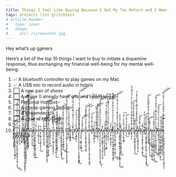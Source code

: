 ```yaml
---
title: Things I Feel Like Buying Because I Got My Tax Return and I Need Dopamine
tags: projects list glitchless
# article_header:
#   type: cover
#   image:
#     src: /screenshot.jpg
---
```


Hey what’s up ga̵̪͘mers

Here’s a list of the top 10 things I want to buy to initiate a dopamine response, thus exchanging my financial well-being for my mental well-being:

<!--more-->

1. ✅ A bluetooth controller to play games on my Mac
2. ✅ A USB mic to record audio in hotels
3. ⬜️ A new pair of shoes
4. ⬜️ A drone (I already have one a̶n̸d̷ ̸I̴ ̵̫̓d̸̦̐o̶̭͌ṅ̸͙’̴͎̏t̶̗̄ ̵͕̓ų̴̛s̷̞̿ẹ̷̿ ̵͈̏i̷̡͌t̵̨̍)
5. ⬜️ Personal Hotspot
6. ⬜️ A cheap gaming laptop
7. ⬜️ A streamdeck!!!
8. ⬜️ A cas̵e̸ ̷o̵f̷ ̵N̵F̸̳́C̷̙̈́ ̷̧̉ţ̵̨̥̑a̶̰͆͊̂͜ͅg̶̙̦͉͈͆̀̎̒ṣ̵̙͎͛͑͘ͅ
9. ✅
10. ⬜️ p̶̛̳̮̺̎͊̀̄̔̈́̀̾͌̎̾̔̋̇̃͘̕͝l̶̨̧̛͙͙̤̺̙̥̘̗͇̟̠ź̸̨̨̡̢̨̛̘͔̮̼̯͙̥͕̙̞̱̪̙̟̠͍̞͙̥̲̭̞̺͔̝͔̬̓̍̔͐͆̑̎͌̓̔̐̇̌̄̽̌̌́̏̈́̑̒̋̕͝͝͝͠͝ ̴̧̙̹̪̖̗͓̰̩̭͈͖̩̻̪͓͋̿̑̈́̋̿͑̃̅̿̈́̄̃̂̐̓͋̌͆̑͆̈́̐̑̈́͊̈́̀̚͠͠ͅh̴̨̛̦̺̮̮͊͐̈́̓̀͌̇́̒͌̎̾́̿̿̿̉̎̔͑́͒̇̾̌̓̕͝ę̸̨̮̮̺̙̤͕̘̝̩̮̖̖̒́́͗̓́̊́̅̽̿̃̃͌͆̊̎̕̕͜l̷̨̨̨͔͔̠̤̬͈̜̯͉̤͕̻̘̺͔̣̣̦͎̗͎̹̣̂̒̑̑̋̓̊̌͒͊̒̎͐̅̓͗̾̈̈̎̃̃͑͊͛̆͐̐͘͘͜p̵̧̡̞̦̲͙̹̲̯̟̜̬̰̬̗͙̹̳͓̟͎̯̪̺̖̾̓̏͋͗̉͜ ̴͈̞̫͖͍̘̝̜̞̘͔̒̾̋̄͜m̷̨̡͔͚͍̠̫̤̤̟͓̜͓͎̗̱̣̤̜̼̾͑͒͜ḙ̵̡̼̲̫̘͉̭̝̞̩̺̝̼̟͂̾͌̾̓̀͌̇̚̚͝͠ ̴̙̣̝̈́̿̇̀̅̓̑̄̽̊̊͝͝i̶̡̡̨̧̼̤͓̘̯̬̪̜̙͚̻̰̟̩̦̭͚̫̙̞̪̥͈̦̰̰̱̣̅́̀̌̓̌̿̈́̈́͐̾̈́͛́͑̀́̔̆̈̇̀̕̕͘͠͠ͅ ̴̡̧̩̖̳͉̬̠̯͕̤̹̼̹͖̲͓̦̰͖͉̘̼̞̲͍̌̓̂̀̋̐̅̔̃̈́̏̆̓̓̒̆̂̄͋̓̈̽̾̇͠͝͠͠a̴̡̡̳͈̪̟̞͕͎͎͙͈͎͐͜m̵̢̡̧̢̠̼̬̩͉̞͇̦͉̹͖̘̲̬̣͚͕̝̍̌̽́͒̊́͐̎͆̿̾̿͑̾͘͝͝ͅ ̴̡̢͎͓̮̹̖̺̖̺̺̖̣͕͎̦͙͓̭̖͚͉͓̠̜͑͜l̵̛̛̻̬͇͙̥͔̮̘͈͙̣̯̖̲̮̰̣͇͍̩̜͊̓̈́͂͂̃̆̋͋́́̊̀͋̍́̈̈́̿̀̓̚͝o̷̥͖͔̹̹͊͒̑̍̓̏̓̽̐͆̚̚͜͝s̵̡̢͎̝̙̮̟̰̰͈͚̦̩͇̪̭̭͈̪̗͚͎̼̻̝̯̘̉̐́̀̑͆̈́̂̓̚̚͜͝ͅt̵̻̮̖̼̠̜̘͖̹͙̘̥̺͇͚̩̗̝̎̈́̾̑͌̉̔̂̒́̋͋͊͐̒͂̉̈̋͘͜͜͜͝͝ Ę̷̧̛̣̦͓̩̻̬͎͉̩̝͙̼̫̲̣̯̭̙͉̗̖̦̟̬̘͓̭͉͓͚͈̑̈́̀́̇̏͛͛̎̄̒̒̈̈́͒̔͗̾̅͗̊̒́̆̃̓̈́͘͝͝ŗ̸̼͇̜̪̣̈́͑͐̅͌̒̋́̋͌̀̽͋̉̓̋͛̚͘̕͜͠͝ì̵̢͙͎̰͚̳͉̯̳̇͂̇̀ṁ̸̛̻̼̲̝̠̰̼͌̌͆͗̓͑͗͑̊̍̑͆̌͗͛͌̏̊̾̀̐͗͆̏̓̿̄͘͜͠͝ǔ̸̜͙͉̬̻̗̟̥͕̩̓̑̏͒̍̍̓͑̽̈́́̌̍̀̾̚̕͝ş̷͖̞̟̼̯͓͉̥͖̜͉̥̟͈̟̮̥̩̦͉̥̙͚̼̖͇͎͖̳̳̀̄͋̈́̊͐̉̽̄̀̅͆͗̄̾̎̈́̑͘̚͜ͅ ̶̨̘̞̼̩̱̘̘̦͎̲̻̰̦͚̣̲̻͍̜̀̈́̀̋̌͊̀̊̾̾̉͆͆̓́̋̔͌̈̓̓͋͗̈́̉͂͛̀͛̌͑͜͠͝͝͝͠o̷̜̊̾̋͂̆͋̽̓͗̎͘͝͠͝m̴̧̨͉͈͕̹͇̜̼̬̺̙̟͖̭̹͓̮͖͈̋̃̐̒̍̽̅̇̓́̍̿̄̐̑̂̎͊̂́̑͠͝͝ņ̶̨̛̯̙͈̞͖͕̱̫̞̳̗̬̘̼̝̰̟̬͎̜̮̤̲̯͙̙̟̺̤̙̤̳̺͕̾̅̅͆̓̅̂̊̇̀͐̅̐͌́̔̋̒́́͝͠e̷̛̪̒̿̉̂͑̿͑́͆̔̾̉̕̚̚̕͝ͅs̸̢̰̫̦͇̫̫̭̹̣̲̣̀̒̑͐̉̀͝ͅ ̷̡͕̦̮̻͛̃̾͂͂̇͊̾̂̓̐̃̈́̓͋͐̽̅̄͆͘͘̕͘͠͠͠͝ͅȩ̸̼̦̟̲̱̜̘̙̌̃̓̏͊͐̈́͗͂̈́͆̈͆̀̌̔̒̀̾̿͌͘̚ṡ̴̡̢̡̛̛͈̙̜̫̩̘̼̜͙̥̬̟̦̜͎̯̟̭̱̦̪͙̫̠̬̦͔̩̻̝͗̀̀̑͐͆͒̂̽̇̄̑̈́̊̌̑̽̑̐̈́̏͗͋͊́̕͜͝͝͠͝ͅͅų̶̨̡̦͔͚̣̖͈͖̳̺̟̗͔̘̲͎̜̺̟̘̜͍̠̰̞̮̀́͌̀ȑ̶̡͓̘̲̳̪̝̖̫̝̯̟̠̙̭̟̭̜̻̯̘̘̘̦͍̍̓́̃̇̍̚͝ȉ̷̛̹͔̮̭͓͍̹͈͎̹̜̲͈͎̣͔̻̳̅͗͋͊̃̈̂̀̽̎͑̅̑̏͌͌̇̾̓̍͊̈̔̚̚̚͠e̷̡̪͙͙̪̤̼̠̦̫̎̀̊̔̇̃͂͛̈́̅̉̉̇̀̌́͗̑́̍̾́̀̅̄̅̌̎͘͘͝͝ṉ̸̡̛̛̯͈̹̣̺̤̳͉͚̦̺̗͔̍͛͒̎͐̌t̶̲͎͕̭̤̠̲̫͓͔̺̯̥͚͓̻̹̲̳͖̜̳̲̪̫̪͙̭͇͌́̾̓̈́͒́̓͗͂͛̔̋̓͋͐̊̿̇̂̌͐̈́̈́͊̆̚͘̕͝ͅͅę̷̡̢̢̡̡̧̳̗̘̘͚͇̯̦͙͙̤̹̤̱͈͉̠̣͑̀̌̓̎͒͜͜ͅͅs̸̡̟̉̈͛͌͆̈́̈́̏̑̽̄̌̓̑̅̄̈́́͒̀͑͐̄̈́̂͋̉̋̅͌̕͘̕̚̚͠͝͝ ̷̧̨̧̫͍͖͎̭̗̣͓̳̼̠͚̙͖̝̩͎͉̬͓̯̖͈̬̻͇̹̥͉͍͓̮̋̿̐͌̌̾̈́̃́̌̉̅͜͜d̵̢̧̢̲̘̺͙̝̟̠̪̪͈̤̰̮̬̟̼̭̲̱̺͉̀͋̌͜ͅö̵̧͓̘͈̤͚̙̣̻͇̣̜́̉̍̿͛̓̐̒̇͛͋͑̚͝n̷̬̞̜̭͂͌͐͆̽̈́̐̈́̐̾̅͜͝e̸̜̻̮̅̇̅̄̇̋c̵̙̳̗͕̬͎̞̠̑̈́̉̿̀͒͂̉͌̓͂̅̍̐̾̔̍͂͛̓̆͂̀̒͐͐͋͑̊̅̈́͆̂̈́̌̑̚̚̚ ̴̼͒̓̉͐̃̾̈́̐̾́͊̅̆̆̍̃̇̃̐̀͋̄̈̅̊̕͘͠à̷̢̨̢̡̙̮͖̭̯̬̻͉̺͙̯̬͈̖̯̘̦͓̑͑̈́̄͋̆͊̈́̕͜ͅļ̴̛̛̼̙͎̣͙͑̃́̆́̀͗͆̆̄̂͋̂͌̀̄̽̓̅̇̋͆͌͑̈̐̏́͛̔͊̀̽͑̏͘i̸̧̢̙̲͉̤͍͕̯̻͍̠̻͎̱̩͖͕̣͕̯̽̃q̶̛̦̠͋̓̅̍̿̏̾̄̎̐͂̚͝ù̴̡̨̨̧͈̭̦̭̳̼̝̥̟̤̹̺͖̪͕̠̭̳̯̼͗͆͊̌̈̕͜͜i̸̢̺̓̽͗̎͋͛̈́̑̀͗͒̏͐̉̚ş̵̺̰̣̣̪̳̰̬͕̲͇͍̟͔͚̟͓̖̻̖͕̣̥͉̯͖͕̘̩̬̘͇͍̽͌̈́͌̀̐̈́͒̄͂̒̽̚̕͘͜͠ͅ ̴̧̛̖̩̮̱̤̹̞͖̝̝͈̈́̋̈́̈́̂̓̿͒͂̋͑̈́̇̒̅͐͌́̂̌͆̌͆̏̏̈͐̃͘͜͜͜͜͜͝v̵̧̢̢̛̠̜̰̮̫͈͍̪̘̠͕͕̬̩̞͎̖̮̠͔̠̀̊̓̀̑͆̃̅̂̈́͘͜͜͠͠o̶̧̡̢̡̡̢͖̤̦̟̼̫̥̼̗͎͔̤͇̜̘̼̝̬̩̘̠̫̬͘͜ḷ̶̡̺̘̱͉̦̥̟͎̬͔̪̭̻̮̠̖̘̳͉̭̤̯̲̘̗͕̺̦̌̀̈̌̿͌̓̒̉̉̐͛͋͜͜͝ų̷̧̛͓̰͎͉̰̣̼̲̖͓̼̝͍͇̗͖̙̼̩̲̱̂̂̅̍̆̎͗̑̍́͊̂̐͑͊̈́̂̂́͗̎͒̑̈͂̈́̾̿͒͘͘̕̚̚͜͠͠ͅͅe̵̡̧̻̪̣̭̝̰͙̜̖̤̣̦̟̣̦̭̰̺͙̙̻̰̻̤͆̽̂̉̑̑̓́̀̆͂͛̈́̒͒͂̊̈̃̌̋̋̕͝r̴̡̧̨̛͕͚̥̫̺̫̹̻̺̣͔̳̻͖͇̼͙̰͚̜̹̫̺̼̦̒͑̊̈́͒͛̏͗͛̂͘͜͝͝į̸̹̹͚̯̫̜̱̥̻̗͍̖̤̱̳͔̬̣̮̳̗̥̜̮̔͆̀̋̍́̋̍̎͝ţ̵̡̨̙̙̠̳̙̺͍̖̥͇̫͎̖͍̟̹͕̺̝̝͈̤͉̺̩̞̹̘̭̲͚̣̰̤̀̓͐̂̀̂̏̓̿͂̉̏̽̀̔̄̿̏̅͋̊̑̏̇̾̈̾̌̂̔̏͆̚̚̚͝͝͝͝ͅͅ ̸̢̡̨̜͍̥̬̳̟͆̌̽̀͌͂͒͌͛̿̉̊͘̚͝ͅȩ̸̢̛͚̝̱̯̺̟͖̜̞͓̗̟̰̹͚̱͇̣̝̰͗̈̊͛̈́̾̈͋̒̈͗̌̕͘̚͝s̸̢̙͖̬͇̞͕̮̫̟̰̣̳͙̙̙͇͍͚̝͓̙̭͙̭̠͉͕͈̹̐̇̎̌̊̈̈́̋̈͗͒̇̎̍̂̈́̔͊̈́̏̑̉̓͛͑̄̿̉͑̚̕̚͜͜͜͝ư̷̟̰̥̯͎̣̭̐͊̌́̓̈̈́̌̌̇̇̏͋̈͌̿̏̈́̒̏̚̚̕͘͝͠͠r̸̡̨̰̻̼̍̍̐ì̵̛̛̬̻̲̣̖̀̊͗̐̀̑̉͛̀̆͗̇̿͆̋͂̅͋̔̅͌̀͒̓͒́̋̈́̊̀̌͠͝͝ṛ̴̨̢̡̧̧̖̙̖̰̠̲̯̞͖̳͎̳̤͚̮͈̹̟̖͙͇̝̪̺̰̭͚̅͌̓͛͒͒͌̈̀̆ͅͅe̴̛̳̼̭̬͖̲̱̦̰̻̜̘̯̓͆̔͑̽͆̾̀̂̂̽̔̈́́̈͒̏̆̄̇̐̐͘̕̚͠
